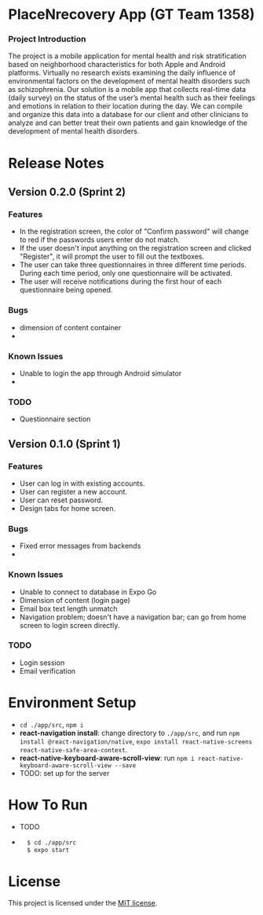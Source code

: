 # PlaceNrecovery App (GT Team 1358)
<!-- [![license](https://img.shields.io/github/license/dec0dOS/amazing-github-template.svg?style=flat-square)](LICENSE) -->

### Project Introduction
The project is a mobile application for mental health and risk stratification based on neighborhood characteristics for both Apple and Android platforms. Virtually no research exists examining the daily influence of environmental factors on the development of mental health disorders such as schizophrenia. Our solution is a mobile app that collects real-time data (daily survey) on the status of the user’s mental health such as their feelings and emotions in relation to their location during the day. We can compile and organize this data into a database for our client and other clinicians to analyze and can better treat their own patients and gain knowledge of the development of mental health disorders.


# Release Notes

## Version 0.2.0 (Sprint 2)
### Features
- In the registration screen, the color of "Confirm password" will change to red if the passwords users enter do not match.
- If the user doesn't input anything on the registration screen and clicked "Register", it will prompt the user to fill out the textboxes.
- The user can take three questionnaires in three different time periods. During each time period, only one questionnaire will be activated. 
- The user will receive notifications during the first hour of each questionnaire being opened.   

### Bugs
- dimension of content container
- 
### Known Issues
- Unable to login the app through Android simulator
- 

### TODO
- Questionnaire section


## Version 0.1.0 (Sprint 1)
### Features
- User can log in with existing accounts.
- User can register a new account.
- User can reset password.
- Design tabs for home screen.


### Bugs
- Fixed error messages from backends
- 

### Known Issues
- Unable to connect to database in Expo Go
- Dimension of content (login page)
- Email box text length unmatch
- Navigation problem; doesn't have a navigation bar; can go from home screen to login screen directly.
### TODO
- Login session
- Email verification


# Environment Setup
- `cd ./app/src`, `npm i`
- **react-navigation install**: change directory to ```./app/src```, and run ```npm install @react-navigation/native```, ```expo install react-native-screens react-native-safe-area-context```.
- **react-native-keyboard-aware-scroll-view**: run ```npm i react-native-keyboard-aware-scroll-view --save```
- TODO: set up for the server


# How To Run
- TODO
- ```sh
    $ cd ./app/src
    $ expo start
    ```

# License
This project is licensed under the [MIT license](LICENSE).
